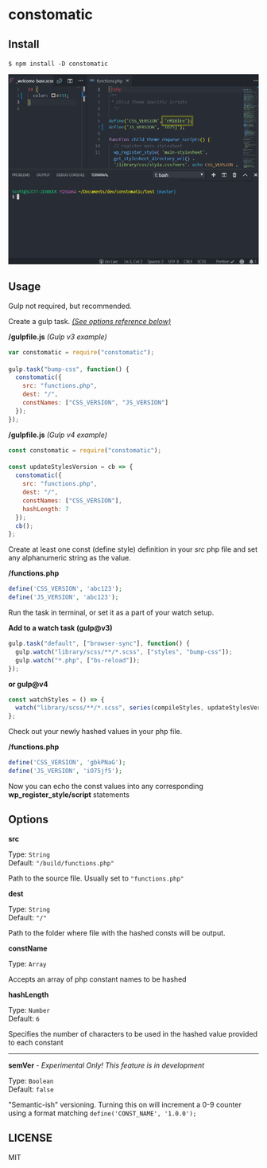 # constomatic

## Install

`$ npm install -D constomatic`

![constomatic screen capture](screencap.gif)

## Usage

Gulp not required, but recommended.

Create a gulp task. [_(See options reference below)_](#options)

**/gulpfile.js** _(Gulp v3 example)_

```javascript
var constomatic = require("constomatic");

gulp.task("bump-css", function() {
  constomatic({
    src: "functions.php",
    dest: "/",
    constNames: ["CSS_VERSION", "JS_VERSION"]
  });
});
```

**/gulpfile.js** _(Gulp v4 example)_

```javascript
const constomatic = require("constomatic");

const updateStylesVersion = cb => {
  constomatic({
    src: "functions.php",
    dest: "/",
    constNames: ["CSS_VERSION"],
    hashLength: 7
  });
  cb();
};
```

Create at least one const (define style) definition in your _src_ php file and set any alphanumeric string as the value.

**/functions.php**

```php
define('CSS_VERSION', 'abc123');
define('JS_VERSION', 'abc123');
```

Run the task in terminal, or set it as a part of your watch setup.

**Add to a watch task (gulp@v3)**

```javascript
gulp.task("default", ["browser-sync"], function() {
  gulp.watch("library/scss/**/*.scss", ["styles", "bump-css"]);
  gulp.watch("*.php", ["bs-reload"]);
});
```

**or gulp@v4**

```javascript
const watchStyles = () => {
  watch("library/scss/**/*.scss", series(compileStyles, updateStylesVersion));
};
```

Check out your newly hashed values in your php file.

**/functions.php**

```php
define('CSS_VERSION', 'gbkPNaG');
define('JS_VERSION', 'iO75jf5');
```

Now you can echo the const values into any corresponding **wp_register_style/script** statements

## Options

**src**

Type: `String`  
Default: `"/build/functions.php"`

Path to the source file. Usually set to `"functions.php"`

**dest**

Type: `String`  
Default: `"/"`

Path to the folder where file with the hashed consts will be output.

**constName**

Type: `Array`

Accepts an array of php constant names to be hashed

**hashLength**

Type: `Number`  
Default: `6`

Specifies the number of characters to be used in the hashed value provided to each constant

---

**semVer** - _Experimental Only! This feature is in development_

Type: `Boolean`  
Default: `false`

"Semantic-ish" versioning. Turning this on will increment a 0-9 counter using a format matching `define('CONST_NAME', '1.0.0');`

## LICENSE

MIT
